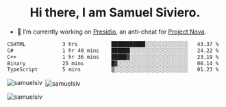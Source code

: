 <h1 align="center">Hi there, I am Samuel Siviero.</h1>

- 🔭 I’m currently working on [Presidio](https://presidio.ac), an anti-cheat for [Project Nova](https://discord.gg/novafn).

<!--START_SECTION:waka-->

```txt
CSHTML            3 hrs           ███████████░░░░░░░░░░░░░░   43.37 %
C#                1 hr 40 mins    ██████░░░░░░░░░░░░░░░░░░░   24.22 %
C++               1 hr 36 mins    █████▓░░░░░░░░░░░░░░░░░░░   23.19 %
Binary            25 mins         █▓░░░░░░░░░░░░░░░░░░░░░░░   06.14 %
TypeScript        5 mins          ▒░░░░░░░░░░░░░░░░░░░░░░░░   01.23 %
```

<!--END_SECTION:waka-->

<p><img align="left" src="https://github-readme-stats.vercel.app/api/top-langs?username=samuelsiv&show_icons=true&locale=en&layout=compact&theme=radical" alt="samuelsiv" /></p>

<p>&nbsp;<img align="center" src="https://github-readme-stats.vercel.app/api?username=samuelsiv&show_icons=true&locale=en&theme=radical" alt="samuelsiv" /></p>
<p align="left"> <img src="https://komarev.com/ghpvc/?username=samuelsiv&label=Profile%20views&color=0e75b6&style=flat" alt="samuelsiv" /> </p>
